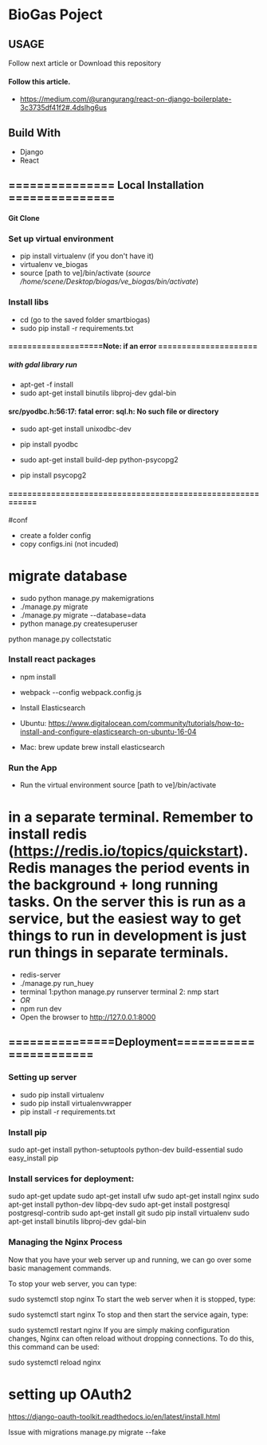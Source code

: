 # BioGas Poject

## USAGE
Follow next article or Download this repository

#### Follow this article.
* https://medium.com/@urangurang/react-on-django-boilerplate-3c3735df41f2#.4dslhg6us

## Build With
* Django
* React

## =============== Local Installation ===============
#### Git Clone


### Set up virtual environment
* pip install virtualenv (if you don't have it)
* virtualenv ve_biogas
* source [path to ve]/bin/activate
(*source /home/scene/Desktop/biogas/ve_biogas/bin/activate*)

### Install libs
* cd (go to the saved folder smartbiogas)
* sudo pip install -r requirements.txt

#### ====================Note: if an error =====================
##### with gdal library run
* apt-get -f install
* sudo apt-get install binutils libproj-dev gdal-bin

####  src/pyodbc.h:56:17: fatal error: sql.h: No such file or directory
* sudo apt-get install unixodbc-dev
* pip install pyodbc

* sudo apt-get install build-dep python-psycopg2
* pip install psycopg2 
#### =========================================================== 

#conf
* create a folder config
* copy configs.ini (not incuded)

# migrate database
* sudo python manage.py makemigrations
* ./manage.py migrate 
* ./manage.py migrate --database=data 
* python manage.py createsuperuser

python manage.py collectstatic

### Install react packages
* npm install
* webpack --config webpack.config.js

* Install Elasticsearch
* Ubuntu: https://www.digitalocean.com/community/tutorials/how-to-install-and-configure-elasticsearch-on-ubuntu-16-04
* Mac:
brew update
brew install elasticsearch

### Run the App
* Run the virtual environment source [path to ve]/bin/activate
# in a separate terminal. Remember to install redis (https://redis.io/topics/quickstart). Redis manages the period events in the background + long running tasks. On the server this is run as a service, but the easiest way to get things to run in development is just run things in separate terminals.
* redis-server
* ./manage.py run_huey 
* terminal 1:python manage.py runserver  terminal 2: nmp start
* _OR_
* npm run dev
* Open the browser to http://127.0.0.1:8000


## ===============Deployment=======================
### Setting up server
* sudo pip install virtualenv
* sudo pip install virtualenvwrapper
* pip install -r requirements.txt


### Install pip
sudo apt-get install python-setuptools python-dev build-essential
sudo easy_install pip

### Install services for deployment:
sudo apt-get update
sudo apt-get install ufw
sudo apt-get install nginx
sudo apt-get install python-dev libpq-dev
sudo apt-get install postgresql postgresql-contrib
sudo apt-get install git
sudo pip install virtualenv
sudo apt-get install binutils libproj-dev gdal-bin

### Managing the Nginx Process
Now that you have your web server up and running, we can go over some basic management commands.

To stop your web server, you can type:

sudo systemctl stop nginx
To start the web server when it is stopped, type:

sudo systemctl start nginx
To stop and then start the service again, type:

sudo systemctl restart nginx
If you are simply making configuration changes, Nginx can often reload without dropping connections. To do this, this command can be used:

sudo systemctl reload nginx

# setting up OAuth2
https://django-oauth-toolkit.readthedocs.io/en/latest/install.html

Issue with migrations
manage.py migrate --fake
